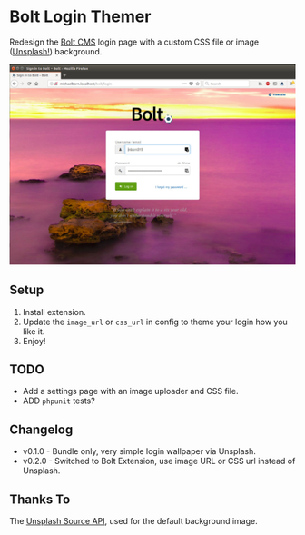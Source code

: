 # Bolt Login Themer

Redesign the [Bolt CMS][1] login page with a custom CSS file or image ([Unsplash!][2]) background.

![Bolt login screen with vibrant purple ocean background](/bolt-login-unsplash-background.jpg)

## Setup

1. Install extension.
1. Update the `image_url` or `css_url` in config to theme your login how you like it.
1. Enjoy!

## TODO

* Add a settings page with an image uploader and CSS file.
* ADD `phpunit` tests?

## Changelog

* v0.1.0 - Bundle only, very simple login wallpaper via Unsplash.
* v0.2.0 - Switched to Bolt Extension, use image URL or CSS url instead of Unsplash.

## Thanks To

The [Unsplash Source API][3], used for the default background image.

[1]: https://bolt.cm/
[2]: https://unsplash.com/
[3]: https://source.unsplash.com/
